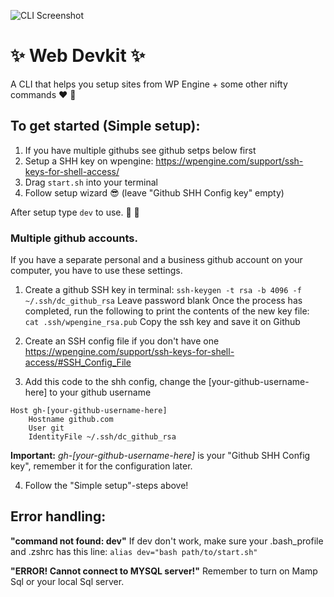 
![CLI Screenshot](https://user-images.githubusercontent.com/25268506/96168364-e88f2f00-0f20-11eb-9e65-931595dbe198.png)

# ✨ Web Devkit ✨

A CLI that helps you setup sites from WP Engine + some other nifty commands ❤️ 💯

## To get started (Simple setup):
1. If you have multiple githubs see github setps below first
2. Setup a SHH key on wpengine: https://wpengine.com/support/ssh-keys-for-shell-access/
3. Drag `start.sh` into your terminal
4. Follow setup wizard 😎 (leave "Github SHH Config key" empty)

After setup type `dev` to use. 🎉 🙌

### Multiple github accounts.
If you have a separate personal and a business github account on your computer, you have to use these settings.

1. Create a github SSH key in terminal:
`ssh-keygen -t rsa -b 4096 -f ~/.ssh/dc_github_rsa`
Leave password blank
Once the process has completed, run the following to print the contents of the new key file:
`cat .ssh/wpengine_rsa.pub`
Copy the ssh key and save it on Github

2. Create an SSH config file if you don't have one
https://wpengine.com/support/ssh-keys-for-shell-access/#SSH_Config_File

3. Add this code to the shh config, change the [your-github-username-here] to your github username
```
Host gh-[your-github-username-here]
	Hostname github.com
	User git
	IdentityFile ~/.ssh/dc_github_rsa
```

**Important:** *gh-[your-github-username-here]* is your "Github SHH Config key", remember it for the configuration later.

4. Follow the "Simple setup"-steps above!


## Error handling:
**"command not found: dev"**
If dev don't work, make sure your .bash_profile and .zshrc has this line:
`alias dev="bash path/to/start.sh"`

**"ERROR! Cannot connect to MYSQL server!"**
Remember to turn on Mamp Sql or your local Sql server.
